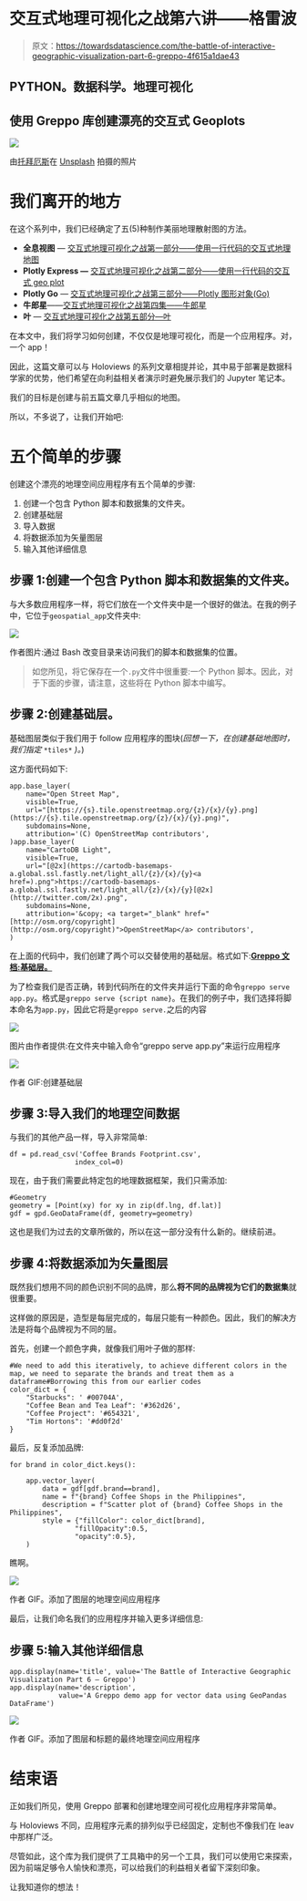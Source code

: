 # 交互式地理可视化之战第六讲——格雷波

> 原文：<https://towardsdatascience.com/the-battle-of-interactive-geographic-visualization-part-6-greppo-4f615a1dae43>

## PYTHON。数据科学。地理可视化

## 使用 Greppo 库创建漂亮的交互式 Geoplots

![](img/dc75baf7e07231b4ad58fa40c02e944f.png)

由[托拜厄斯](https://unsplash.com/@tobiash?utm_source=medium&utm_medium=referral)在 [Unsplash](https://unsplash.com?utm_source=medium&utm_medium=referral) 拍摄的照片

# 我们离开的地方

在这个系列中，我们已经确定了五(5)种制作美丽地理散射图的方法。

*   **全息视图** — [交互式地理可视化之战第一部分——使用一行代码的交互式地理地图](/the-battle-of-interactive-geographic-visualization-part-1-interactive-geoplot-using-one-line-of-8214e9ed1bb4)
*   **Plotly Express —** [交互式地理可视化之战第二部分——使用一行代码的交互式 geo plot](/the-battle-of-interactive-geographic-visualization-part-2-interactive-geoplot-using-one-line-of-2118af59a77c)
*   **Plotly Go** — [交互式地理可视化之战第三部分——Plotly 图形对象(Go)](/the-battle-of-interactive-geographic-visualization-part-3-plotly-graph-objects-go-c3d3f2a00132)
*   **牛郎星**——[交互式地理可视化之战第四集——牛郎星](/the-battle-of-interactive-geographic-visualization-part-4-altair-5b67e3e5e29e)
*   **叶** — [交互式地理可视化之战第五部分—叶](https://medium.com/towards-data-science/the-battle-of-interactive-geographic-visualization-part-5-folium-cc2213d29a7?source=user_profile---------0-------------------------------)

在本文中，我们将学习如何创建，不仅仅是地理可视化，而是一个应用程序。对，一个 app！

因此，这篇文章可以与 Holoviews 的系列文章相提并论，其中易于部署是数据科学家的优势，他们希望在向利益相关者演示时避免展示我们的 Jupyter 笔记本。

我们的目标是创建与前五篇文章几乎相似的地图。

所以，不多说了，让我们开始吧:

# 五个简单的步骤

创建这个漂亮的地理空间应用程序有五个简单的步骤:

1.  创建一个包含 Python 脚本和数据集的文件夹。
2.  创建基础层
3.  导入数据
4.  将数据添加为矢量图层
5.  输入其他详细信息

## 步骤 1:创建一个包含 Python 脚本和数据集的文件夹。

与大多数应用程序一样，将它们放在一个文件夹中是一个很好的做法。在我的例子中，它位于`geospatial_app`文件夹中:

![](img/96729e3c62cdfb90275ff3d08bd4debb.png)

作者图片:通过 Bash 改变目录来访问我们的脚本和数据集的位置。

> 如您所见，将它保存在一个`.py`文件中很重要:一个 Python 脚本。因此，对于下面的步骤，请注意，这些将在 Python 脚本中编写。

## 步骤 2:创建基础层。

基础图层类似于我们用于 follow 应用程序的图块(*回想一下，在创建基础地图时，我们指定* `*tiles*` *)。*)

这方面代码如下:

```
app.base_layer(
    name="Open Street Map",
    visible=True,
    url="[https://{s}.tile.openstreetmap.org/{z}/{x}/{y}.png](https://{s}.tile.openstreetmap.org/{z}/{x}/{y}.png)",
    subdomains=None,
    attribution='(C) OpenStreetMap contributors',
)app.base_layer(
    name="CartoDB Light",
    visible=True,
    url="[@2x](https://cartodb-basemaps-a.global.ssl.fastly.net/light_all/{z}/{x}/{y}<a href=).png">https://cartodb-basemaps-a.global.ssl.fastly.net/light_all/{z}/{x}/{y}[@2x](http://twitter.com/2x).png",
    subdomains=None,
    attribution='&copy; <a target="_blank" href="[http://osm.org/copyright](http://osm.org/copyright)">OpenStreetMap</a> contributors',
)
```

在上面的代码中，我们创建了两个可以交替使用的基础层。格式如下:[**Greppo 文档:基础层。**](https://docs.greppo.io/map-components/base-layer.html)

为了检查我们是否正确，转到代码所在的文件夹并运行下面的命令`greppo serve app.py`。格式是`greppo serve {script name}`。在我们的例子中，我们选择将脚本命名为`app.py`，因此它将是`greppo serve.`之后的内容

![](img/068255af584b66045d753f827f75491b.png)

图片由作者提供:在文件夹中输入命令“greppo serve app.py”来运行应用程序

![](img/14f143c5f6e7477d07a19cbfdcfb2a44.png)

作者 GIF:创建基础层

## 步骤 3:导入我们的地理空间数据

与我们的其他产品一样，导入非常简单:

```
df = pd.read_csv('Coffee Brands Footprint.csv',
                index_col=0)
```

现在，由于我们需要此特定包的地理数据框架，我们只需添加:

```
#Geometry
geometry = [Point(xy) for xy in zip(df.lng, df.lat)]
gdf = gpd.GeoDataFrame(df, geometry=geometry)
```

这也是我们为过去的文章所做的，所以在这一部分没有什么新的。继续前进。

## 步骤 4:将数据添加为矢量图层

既然我们想用不同的颜色识别不同的品牌，那么**将不同的品牌视为它们的数据集**就很重要。

这样做的原因是，造型是每层完成的，每层只能有一种颜色。因此，我们的解决方法是将每个品牌视为不同的层。

首先，创建一个颜色字典，就像我们用叶子做的那样:

```
#We need to add this iteratively, to achieve different colors in the map, we need to separate the brands and treat them as a dataframe#Borrowing this from our earlier codes
color_dict = {
    "Starbucks": ' #00704A',
    "Coffee Bean and Tea Leaf": '#362d26',
    "Coffee Project": '#654321',
    "Tim Hortons": '#dd0f2d'
}
```

最后，反复添加品牌:

```
for brand in color_dict.keys():

    app.vector_layer(
        data = gdf[gdf.brand==brand],
        name = f"{brand} Coffee Shops in the Philippines",
        description = f"Scatter plot of {brand} Coffee Shops in the Philippines",
        style = {"fillColor": color_dict[brand],
                "fillOpacity":0.5,
                "opacity":0.5},
    )
```

瞧啊。

![](img/38d9b4c34f16f96c1ddd39d5f981c8b3.png)

作者 GIF。添加了图层的地理空间应用程序

最后，让我们命名我们的应用程序并输入更多详细信息:

## 步骤 5:输入其他详细信息

```
app.display(name='title', value='The Battle of Interactive Geographic Visualization Part 6 — Greppo')
app.display(name='description',
            value='A Greppo demo app for vector data using GeoPandas DataFrame')
```

![](img/00e555519aadc6248efeee76db19b84f.png)

作者 GIF。添加了图层和标题的最终地理空间应用程序

# 结束语

正如我们所见，使用 Greppo 部署和创建地理空间可视化应用程序非常简单。

与 Holoviews 不同，应用程序元素的排列似乎已经固定，定制也不像我们在 leav 中那样广泛。

尽管如此，这个库为我们提供了工具箱中的另一个工具，我们可以使用它来探索，因为前端足够令人愉快和漂亮，可以给我们的利益相关者留下深刻印象。

让我知道你的想法！